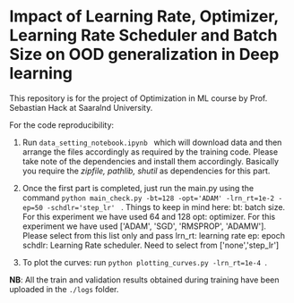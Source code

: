 # Impact of Learning Rate, Optimizer, Learning Rate Scheduler and Batch Size on OOD generalization in Deep learning

This repository is for the project of Optimization in ML course by Prof. Sebastian Hack at Saaralnd University.

For the code reproducibility:
1. Run ```data_setting_notebook.ipynb ``` which will download data and then arrange the files accordingly as required by the training code. Please take note of the dependencies and install them accordingly. Basically you require the *zipfile, pathlib, shutil* as dependencies for this part.
2. Once the first part is completed, just run the main.py using the command ```python main_check.py -bt=128 -opt='ADAM' -lrn_rt=1e-2 -ep=50 -schdlr='step_lr' ``` . 
    Things to keep in mind here: 
    bt: batch size. For this experiment we have used 64 and 128
    opt: optimizer. For this experiment we have used ['ADAM', 'SGD', 'RMSPROP', 'ADAMW']. Please select from this list only and pass
    lrn_rt: learning rate 
    ep: epoch
    schdlr: Learning Rate scheduler. Need to select from ['none','step_lr']
  
 
3. To plot the curves: run ```python plotting_curves.py -lrn_rt=1e-4 ```.

**NB**: All the train and validation results obtained during training have been uploaded in the ```./logs``` folder.
